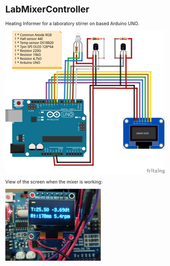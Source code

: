 # LabMixerController

Heating Informer for a laboratory stirrer on based Arduino UNO.

<img src="https://github.com/RomanSereda/LabMixerController/blob/master/Sketch.png" width="500">

View of the screen when the mixer is working:

<img src="https://github.com/RomanSereda/LabMixerController/blob/master/LCDView.jpg" width="300">
